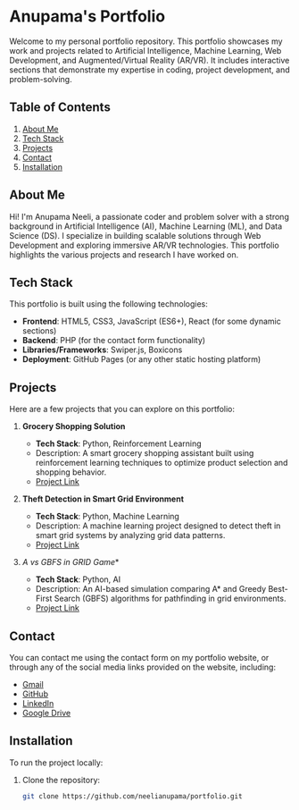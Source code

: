 # Anupama's Portfolio

Welcome to my personal portfolio repository. This portfolio showcases my work and projects related to Artificial Intelligence, Machine Learning, Web Development, and Augmented/Virtual Reality (AR/VR). It includes interactive sections that demonstrate my expertise in coding, project development, and problem-solving.

## Table of Contents

1. [About Me](#about-me)
2. [Tech Stack](#tech-stack)
3. [Projects](#projects)
4. [Contact](#contact)
5. [Installation](#installation)

## About Me

Hi! I'm Anupama Neeli, a passionate coder and problem solver with a strong background in Artificial Intelligence (AI), Machine Learning (ML), and Data Science (DS). I specialize in building scalable solutions through Web Development and exploring immersive AR/VR technologies. This portfolio highlights the various projects and research I have worked on.

## Tech Stack

This portfolio is built using the following technologies:

- **Frontend**: HTML5, CSS3, JavaScript (ES6+), React (for some dynamic sections)
- **Backend**: PHP (for the contact form functionality)
- **Libraries/Frameworks**: Swiper.js, Boxicons
- **Deployment**: GitHub Pages (or any other static hosting platform)

## Projects

Here are a few projects that you can explore on this portfolio:

1. **Grocery Shopping Solution**  
   - **Tech Stack**: Python, Reinforcement Learning  
   - Description: A smart grocery shopping assistant built using reinforcement learning techniques to optimize product selection and shopping behavior.
   - [Project Link](https://drive.google.com/drive/folders/1aPVuWwNaJXjDgxVCkPwxfnyNdTqryyP0?usp=drive_link)

2. **Theft Detection in Smart Grid Environment**  
   - **Tech Stack**: Python, Machine Learning  
   - Description: A machine learning project designed to detect theft in smart grid systems by analyzing grid data patterns.
   - [Project Link](https://drive.google.com/drive/folders/1aPVuWwNaJXjDgxVCkPwxfnyNdTqryyP0?usp=drive_link)

3. **A* vs GBFS in GRID Game**  
   - **Tech Stack**: Python, AI  
   - Description: An AI-based simulation comparing A* and Greedy Best-First Search (GBFS) algorithms for pathfinding in grid environments.
   - [Project Link](https://drive.google.com/drive/folders/1aPVuWwNaJXjDgxVCkPwxfnyNdTqryyP0?usp=drive_link)

## Contact

You can contact me using the contact form on my portfolio website, or through any of the social media links provided on the website, including:

- [Gmail](mailto:neelianupama8@gmail.com)
- [GitHub](https://github.com/neelianupama)
- [LinkedIn](https://www.linkedin.com/in/neeli-anupama-497b312b8/)
- [Google Drive](https://drive.google.com/drive/folders/16hnNvoTdW7RLXgenYY1r1oL2HUOVXeDM)

## Installation

To run the project locally:

1. Clone the repository:
   ```bash
   git clone https://github.com/neelianupama/portfolio.git
